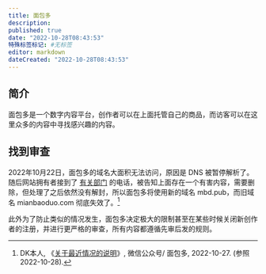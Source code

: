 ```yaml
---
title: 面包多
description:
published: true
date: "2022-10-28T08:43:53"
特殊标签标记: #无标签
editor: markdown
dateCreated: "2022-10-28T08:43:53"
---
```


## 简介

面包多是一个数字内容平台，创作者可以在上面托管自己的商品，而访客可以在这里众多的内容中寻找感兴趣的内容。

## 找到审查

2022年10月22日，面包多的域名大面积无法访问，原因是 DNS 被暂停解析了。随后网站拥有者接到了 [有关部门](/censorship/有关部门.md) 的电话，被告知上面存在一个有害内容，需要删除，但处理了之后依然没有解封，所以面包多将使用新的域名 mbd.pub，而旧域名 mianbaoduo.com 彻底失效了。[^SuMUA]

[^SuMUA]: DK本人, 《[关于最近情况的说明](https://web.archive.org/web/20221027145736/https://mp.weixin.qq.com/s/CZt2-UYSQ18NYPy5zSuMUA)》, 微信公众号/ 面包多, 2022-10-27. (参照 2022-10-28).

此外为了防止类似的情况发生，面包多决定极大的限制甚至在某些时候关闭新创作者的注册，并进行更严格的审查，所有内容都遵循先审后发的规则。
